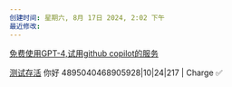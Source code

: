 ```yaml
---
创建时间: 星期六, 8月 17日 2024, 2:02 下午
最近修改: 
---
```

[
免费使用GPT-4,试用github copilot的服务 
](
https://linux.do/t/topic/2279
)



[测试存活](https://checker.top/
)
你好
4895040468905928|10|24|217 | Charge ✅
